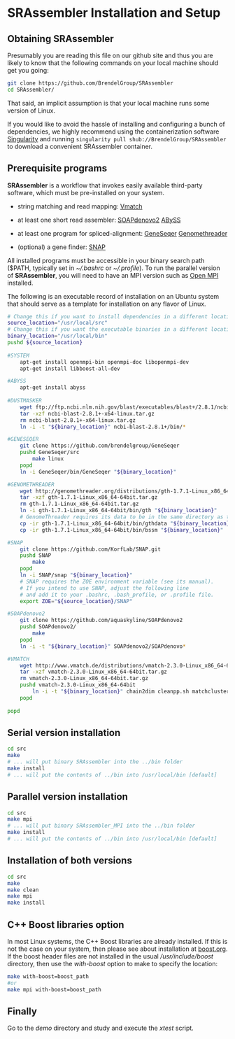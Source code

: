 # SRAssembler Installation and Setup

## Obtaining SRAssembler

Presumably you are reading this file on our github site and thus you are likely to know that the following commands on your local machine should get you going:

```bash
git clone https://github.com/BrendelGroup/SRAssembler
cd SRAssembler/
```

That said, an implicit assumption is that your local machine runs some version of Linux.

If you would like to avoid the hassle of installing and configuring a bunch of dependencies, we highly recommend using the containerization software [Singularity](https://www.sylabs.io/singularity/) and running `singularity pull shub://BrendelGroup/SRAssembler` to download a convenient SRAssembler container.

## Prerequisite programs
__SRAssembler__ is a workflow that invokes easily available third-party software, which must be pre-installed on your system.

- string matching and read mapping:
  [Vmatch](http://www.vmatch.de)

- at least one short read assembler:
  [SOAPdenovo2](http://soap.genomics.org.cn/soapdenovo.html)
  [ABySS](http://www.bcgsc.ca/platform/bioinfo/software/abyss)

- at least one program for spliced-alignment:
   [GeneSeqer](https://github.com/BrendelGroup/GeneSeqer)
   [Genomethreader](http://www.genomethreader.org)

- (optional) a gene finder:
  [SNAP](http://korflab.ucdavis.edu/software.html)

All installed programs must be accessible in your binary search path ($PATH, typically set in _~/.bashrc_ or _~/.profile_).
To run the parallel version of __SRAssembler__, you will need to have an MPI version such as [Open MPI](http://www.open-mpi.org/) installed.

The following is an executable record of installation on an Ubuntu system that should serve as a template for installation on any flavor of Linux.

```bash
# Change this if you want to install dependencies in a different location.
source_location="/usr/local/src"
# Change this if you want the executable binaries in a different location.
binary_location="/usr/local/bin"
pushd ${source_location}
	
#SYSTEM
	apt-get install openmpi-bin openmpi-doc libopenmpi-dev
	apt-get install libboost-all-dev

#ABYSS
	apt-get install abyss
	
#DUSTMASKER
	wget ftp://ftp.ncbi.nlm.nih.gov/blast/executables/blast+/2.8.1/ncbi-blast-2.8.1+-x64-linux.tar.gz
	tar -xzf ncbi-blast-2.8.1+-x64-linux.tar.gz
	rm ncbi-blast-2.8.1+-x64-linux.tar.gz
	ln -i -t "${binary_location}" ncbi-blast-2.8.1+/bin/*

#GENESEQER
	git clone https://github.com/brendelgroup/GeneSeqer
	pushd GeneSeqer/src
		make linux
	popd
	ln -i GeneSeqer/bin/GeneSeqer "${binary_location}"

#GENOMETHREADER
	wget http://genomethreader.org/distributions/gth-1.7.1-Linux_x86_64-64bit.tar.gz
	tar -xzf gth-1.7.1-Linux_x86_64-64bit.tar.gz
	rm gth-1.7.1-Linux_x86_64-64bit.tar.gz
	ln -i gth-1.7.1-Linux_x86_64-64bit/bin/gth "${binary_location}"
	# GenomeThreader requires its data to be in the same directory as the binary.
	cp -ir gth-1.7.1-Linux_x86_64-64bit/bin/gthdata "${binary_location}"
	cp -ir gth-1.7.1-Linux_x86_64-64bit/bin/bssm "${binary_location}"

#SNAP
	git clone https://github.com/KorfLab/SNAP.git
	pushd SNAP
		make
	popd
	ln -i SNAP/snap "${binary_location}"
	# SNAP requires the ZOE environment variable (see its manual).
	# If you intend to use SNAP, adjust the following line
	# and add it to your .bashrc, .bash_profile, or .profile file.
	export ZOE="${source_location}/SNAP"

#SOAPdenovo2
	git clone https://github.com/aquaskyline/SOAPdenovo2
	pushd SOAPdenovo2/
		make
	popd
	ln -i -t "${binary_location}" SOAPdenovo2/SOAPdenovo*

#VMATCH
	wget http://www.vmatch.de/distributions/vmatch-2.3.0-Linux_x86_64-64bit.tar.gz
	tar -xzf vmatch-2.3.0-Linux_x86_64-64bit.tar.gz
	rm vmatch-2.3.0-Linux_x86_64-64bit.tar.gz
	pushd vmatch-2.3.0-Linux_x86_64-64bit
		ln -i -t "${binary_location}" chain2dim cleanpp.sh matchcluster mkdna6idx mkvtree repfind.pl vendian vmatch vmatchselect vmigrate.sh vseqinfo vseqselect vstree2tex vsubseqselect
	popd
	
popd
```

## Serial version installation
```bash
cd src
make
# ... will put binary SRAssembler into the ../bin folder
make install
# ... will put the contents of ../bin into /usr/local/bin [default]
```

## Parallel version installation
```bash
cd src
make mpi
# ... will put binary SRAssembler_MPI into the ../bin folder
make install
# ... will put the contents of ../bin into /usr/local/bin [default]
```

## Installation of both versions
```bash
cd src
make
make clean
make mpi
make install
```

## C++ Boost libraries option
In most Linux systems, the C++ Boost libraries are already installed.
If this is not the case on your system, then please see about installation at [boost.org](http://www.boost.org/).
If the boost header files are not installed in the usual _/usr/include/boost_ directory, then use the _with-boost_ option to make to specify the location:

```bash
make with-boost=boost_path
#or
make mpi with-boost=boost_path
```

## Finally
Go to the _demo_ directory and study and execute the _xtest_ script.
